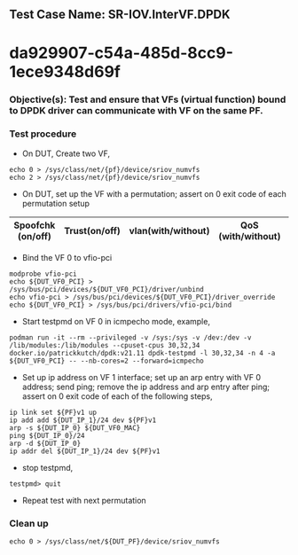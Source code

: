 
## Test Case Name: SR-IOV.InterVF.DPDK
# da929907-c54a-485d-8cc9-1ece9348d69f

### Objective(s): Test and ensure that VFs (virtual function) bound to DPDK driver can communicate with VF on the same PF.

### Test procedure

* On DUT, Create two VF,
```
echo 0 > /sys/class/net/{pf}/device/sriov_numvfs
echo 2 > /sys/class/net/{pf}/device/sriov_numvfs
```

* On DUT, set up the VF with a permutation; assert on 0 exit code of each permutation setup

| Spoofchk (on/off) | Trust(on/off) | vlan(with/without) | QoS (with/without) | max_tx_rate (with/without) |
| --- | --- | --- | --- | --- |

* Bind the VF 0 to vfio-pci
```
modprobe vfio-pci
echo ${DUT_VF0_PCI} > /sys/bus/pci/devices/${DUT_VF0_PCI}/driver/unbind
echo vfio-pci > /sys/bus/pci/devices/${DUT_VF0_PCI}/driver_override
echo ${DUT_VF0_PCI} > /sys/bus/pci/drivers/vfio-pci/bind
```

* Start testpmd on VF 0 in icmpecho mode, example,
```
podman run -it --rm --privileged -v /sys:/sys -v /dev:/dev -v /lib/modules:/lib/modules --cpuset-cpus 30,32,34 docker.io/patrickkutch/dpdk:v21.11 dpdk-testpmd -l 30,32,34 -n 4 -a ${DUT_VF0_PCI} -- --nb-cores=2 --forward=icmpecho
```

* Set up ip address on VF 1 interface; set up an arp entry with VF 0 address; send ping; remove the ip address and arp entry after ping; assert on 0 exit code of each of the following steps,
```
ip link set ${PF}v1 up
ip add add ${DUT_IP_1}/24 dev ${PF}v1
arp -s ${DUT_IP_0} ${DUT_VF0_MAC}
ping ${DUT_IP_0}/24
arp -d ${DUT_IP_0}
ip addr del ${DUT_IP_1}/24 dev ${PF}v1
```

* stop testpmd,
```
testpmd> quit
```

* Repeat test with next permutation

### Clean up
```
echo 0 > /sys/class/net/${DUT_PF}/device/sriov_numvfs
```

